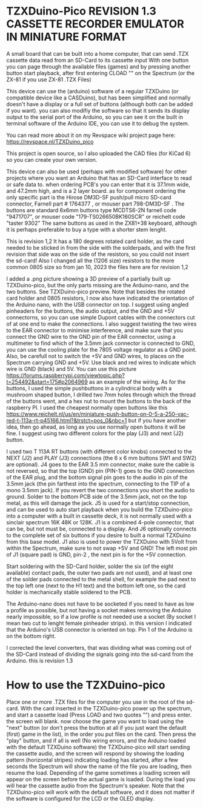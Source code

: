 # TZXDuino-Pico REVISION 1.3 CASSETTE RECORDER EMULATOR IN MINIATURE FORMAT

A small board that can be built into a home computer, that can send .TZX cassette data read from an SD-Card to its cassette input
With one button you can page through the available files (games) and by pressing another button start playback, after first entering CLOAD "" on the Spectrum (or the ZX-81 if you use ZX-81 .TZX Files)

This device can use the (arduino) software of a regular TZXDuino (or compatible device like a CASDuino), but has been simplified and normally doesn't have a display or a full set of buttons (although both can be added if you want). you can also modifiy the software so that it sends its display output to the serial port of the Arduino, so you can see it on the built in terminal software of the Arduino IDE, you can use it to debug the system.

You can read more about it on my Revspace wiki project page here: https://revspace.nl/TZXDuino_pico

This project is open source, so I also uploaded the CAD files (for KiCad 6) so you can create your own version.

This device can also be used (perhaps with modified software) for other projects where you want an Arduino that has an SD-Card interface to read or safe data to.
when ordering PCB's you can enter that it is 37.1mm wide, and 47.2mm high, and is a 2 layer board.
as for component ordering the only specific part is the Hirose DM3D-SF push/pull micro SD-card connector, Farnell part # 1764377 , or mouser part 798-DM3D-SF . The buttons are standard 6x6mm buttons type MCDTS6-2N farnell code "9471707", or mouser code "179-TS026650BK160SCR" or reichelt code "taster 9302"
The same buttons as used in the ZX81+38 keyboard, although it is perhaps preferable to buy a type with a shorter stem lenght. 

This is revision 1,2 It has a 180 degrees rotated card holder, as the card needed to be sticked in from the side with the solderpads, and with the first revision that side was on the side of the resistors, so you could not insert the sd-card!
Also I changed all the (1206 size) resistors to the more common 0805 size
so from jan 10, 2023 the files here are for revision 1,2

I added a .png picture showing a 3D preview of a partially built up TZXDuino-pico, but the only parts missing are the Arduino-nano, and the two buttons. See TZXDuino-pico preview. Note that besides the rotated card holder and 0805 resistors, I now also have indicated the orientation of the Arduino nano, with the USB connector on top. I suggest using angled pinheaders for the buttons, the audio output, and the GND and +5V connectorns, so you can use simple Dupont cables with the connectors cut of at one end to make the connections. I also suggest twisting the two wires to the EAR connector to minimise interference, and make sure that you connect the GND wire to the GND pin of the EAR connector, using a multimeter to find which of the 3.5mm jack connector is connected to GND, you can use the cooling plate for the 7805 voltage regulator as a GND point. Also, be carefull not to switch the +5V and GND wires, to places on the Spectrum carrying GND and +5V. Use black and red wires to indicate which wire is GND (black) and 5V.
You can use this picture https://forums.raspberrypi.com/viewtopic.php?t=254492&start=175#p2064969 as an example of the wiring. 
As for the buttons, I used the simple pushbuttons in a cylindrical body with a mushroom shaped button, I drilled two 7mm holes through which the thread of the buttons went, and a hex nut to mount the buttons to the back of the raspberry PI.
I used the cheapest normally open buttons like this https://www.reichelt.nl/us/en/miniature-push-button-on-0-5-a-250-vac-red-t-113a-rt-p45166.html?&trstct=pos_0&nbc=1 but if you have another idea, then go ahead, as long as you use normally open buttons it will be fine.
I suggest using two different colors for the play (J3) and next (J2) button.

I used two T 113A RT buttons (with different color knobs) connected to the NEXT (J2) and PLAY (J3) connections (the 6 x 6 mm buttons SW1 and SW2) are optional). J4 goes to the EAR 3.5 mm connector, make sure the cable is not reversed, so that the top (GND) pin (PIN-1) goes to the GND connection of the EAR plug, and the bottom signal pin goes to the audio in pin of the 3.5mm jack (the pin farthest into the spectrum, connecting to the TIP of a mono 3.5mm jack). If you revert the two connections you short the audio to ground. Solder to the bottom PCB side of the 3.5mm jack, not on the top metal, as this will damage the jack. J5 is used for a start/stop connection, and can be used to auto start playback when you build the TZXDuino-pico into a computer with a built in cassette deck, it is not normally used with a sinclair spectrum 16K 48K or 128K. J1 is a combined 4-pole connector, that can be, but not must be, connected to a display. And J6 optionally connects to the complete set of six buttons if you desire to built a normal TZXDuino from this base model. J1 also is used to power the TZXDuino with 5Volt from within the Spectrum, make sure to not swap +5V and GND! The left most pin of J1 (square pad) is GND, pin-2 , the next pin is for the +5V connection. 

Start soldering with the SD-Card holder, solder the six (of the eight available) contact pads, the outer two pads are not used), and at least one of the solder pads connected to the metal shell, for example the pad next to the top left one (next to the H1 text) and the bottom left one, so the card holder is mechanically stable soldered to the PCB. 

The Arduino-nano does not have to be socketed if you need to have as low a profile as possible, but not having a socket makes removing the Arduino nearly impossible, so if a low profile is not needed use a socket (By socket I mean two cut to lenght female pinheader strips). in this version I indicated that the Arduino's USB connector is oriented on top. Pin 1 of the Arduino is on the bottom right.

I corrected the level converters, that was dividing what was coming out of the SD-Card instead of dividing the signals going into the sd-card from the Arduino. this is revision 1.3

# How to use the TZXDuino-pico
Place one or more .TZX files for the computer you use in the root of the sd-card. With the card inserted in the TZXDuino-pico power up the spectrum, and start a cassette load (Press LOAD and two quotes "") and press enter. the screen will blank. now choose the game you want to load using the "next" button (or don't press the button at all if you just want the default (first) game in the list), in the order you put files on the card. Then press the "play" button, and if all is well (No wiring errors, and the Arduino loaded with the default TZXDuino software) the TZXDuino-pico will start sending the cassette audio, and the screen will respond by showing the loading pattern (horizontal stripes) indicating loading has started, after a few seconds the Spectrum will show the name of the file you are loading, then resume the load. Depending of the game sometimes a loading screen will appear on the screen before the actual game is loaded. During the load you will hear the cassette audio from the Spectrum's speaker.
Note that the TZXDuino-pico will work with the default software, and it does not matter if the software is configured for the LCD or the OLED display.
